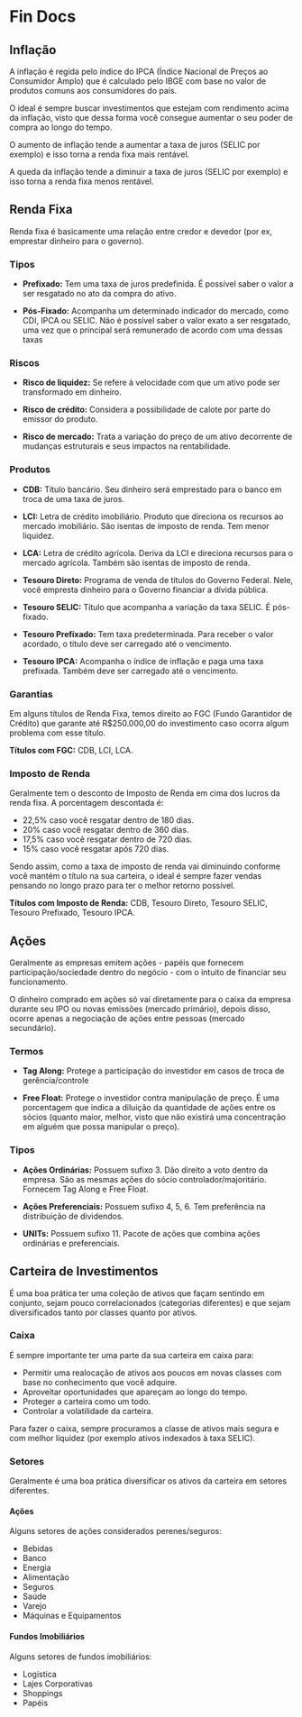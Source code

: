 # Fin Docs

## Inflação

A inflação é regida pelo índice do IPCA (Índice Nacional de Preços ao Consumidor Amplo) que é calculado pelo IBGE com base no valor de produtos comuns aos consumidores do país.

O ideal é sempre buscar investimentos que estejam com rendimento acima da inflação, visto que dessa forma você consegue aumentar o seu poder de compra ao longo do tempo.

O aumento de inflação tende a aumentar a taxa de juros (SELIC por exemplo) e isso torna a renda fixa mais rentável.

A queda da inflação tende a diminuir a taxa de juros (SELIC por exemplo) e isso torna a renda fixa menos rentável.

## Renda Fixa

Renda fixa é basicamente uma relação entre credor e devedor (por ex, emprestar dinheiro para o governo).

### Tipos
- **Prefixado:** Tem uma taxa de juros predefinida. É
possível saber o valor a ser resgatado no ato da
compra do ativo.

- **Pós-Fixado:** Acompanha um determinado indicador
do mercado, como CDI, IPCA ou SELIC. Não é possível
saber o valor exato a ser resgatado, uma vez que o
principal será remunerado de acordo com uma
dessas taxas

### Riscos

- **Risco de liquidez:** Se refere à velocidade com que
um ativo pode ser transformado em dinheiro.

- **Risco de crédito:** Considera a possibilidade de calote
por parte do emissor do produto.

- **Risco de mercado:** Trata a variação do preço de um
ativo decorrente de mudanças estruturais e seus
impactos na rentabilidade.

### Produtos

- **CDB:** Título bancário. Seu dinheiro será emprestado
para o banco em troca de uma taxa de juros.

- **LCI:** Letra de crédito imobiliário. Produto que
direciona os recursos ao mercado imobiliário. São
isentas de imposto de renda. Tem menor liquidez.

- **LCA:** Letra de crédito agrícola. Deriva da LCI e
direciona recursos para o mercado agrícola. Também
são isentas de imposto de renda.

- **Tesouro Direto:** Programa de venda de títulos do
Governo Federal. Nele, você empresta dinheiro para
o Governo financiar a dívida pública.

- **Tesouro SELIC:** Título que acompanha a variação da
taxa SELIC. É pós-fixado.

- **Tesouro Prefixado:** Tem taxa predeterminada. Para
receber o valor acordado, o título deve ser carregado
até o vencimento.

- **Tesouro IPCA:** Acompanha o índice de inflação e paga
uma taxa prefixada. Também deve ser carregado até
o vencimento.

### Garantias

Em alguns títulos de Renda Fixa, temos direito ao FGC (Fundo Garantidor de Crédito) que garante até R$250.000,00 do investimento caso ocorra algum problema com esse título.

**Títulos com FGC:** CDB, LCI, LCA.

### Imposto de Renda

Geralmente tem o desconto de Imposto de Renda em cima dos lucros da renda fixa. A porcentagem descontada é:

- 22,5% caso você resgatar dentro de 180 dias.
- 20% caso você resgatar dentro de 360 dias.
- 17,5% caso você resgatar dentro de 720 dias.
- 15% caso você resgatar após 720 dias.

Sendo assim, como a taxa de imposto de renda vai diminuindo conforme você mantém o título na sua carteira, o ideal é sempre fazer vendas pensando no longo prazo para ter o melhor retorno possível.

**Títulos com Imposto de Renda:** CDB, Tesouro Direto, Tesouro SELIC, Tesouro Prefixado, Tesouro IPCA.

## Ações

Geralmente as empresas emitem ações - papéis que fornecem participação/sociedade dentro do negócio - com o intuito de financiar seu funcionamento.

O dinheiro comprado em ações só vai diretamente para o caixa da empresa durante seu IPO ou novas emissões (mercado primário), depois disso, ocorre apenas a negociação de ações entre pessoas (mercado secundário).

### Termos

- **Tag Along:** Protege a participação do investidor em casos de troca de gerência/controle

- **Free Float:** Protege o investidor contra manipulação de preço. É uma porcentagem que indica a diluição da quantidade de ações entre os sócios (quanto maior, melhor, visto que não existirá uma concentração em alguém que possa manipular o preço).

### Tipos

- **Ações Ordinárias:** Possuem sufixo 3. Dão direito a voto dentro da empresa. São as mesmas ações do sócio controlador/majoritário. Fornecem Tag Along e Free Float.

- **Ações Preferenciais:** Possuem sufixo 4, 5, 6. Tem preferência na distribuição de dividendos.

- **UNITs:** Possuem sufixo 11. Pacote de ações que combina ações ordinárias e preferenciais.

## Carteira de Investimentos

É uma boa prática ter uma coleção de ativos que façam sentindo em conjunto, sejam pouco correlacionados (categorias diferentes) e que sejam diversificados tanto por classes quanto por ativos.

### Caixa

É sempre importante ter uma parte da sua carteira em caixa para: 

- Permitir uma realocação de ativos aos poucos em novas classes com base no conhecimento que você adquire.
- Aproveitar oportunidades que apareçam ao longo do tempo.
- Proteger a carteira como um todo.
- Controlar a volatilidade da carteira.

Para fazer o caixa, sempre procuramos a classe de ativos mais segura e com melhor liquidez (por exemplo ativos indexados à taxa SELIC).

### Setores

Geralmente é uma boa prática diversificar os ativos da carteira em setores diferentes.

#### Ações

Alguns setores de ações considerados perenes/seguros:

- Bebidas
- Banco
- Energia
- Alimentação
- Seguros
- Saúde
- Varejo
- Máquinas e Equipamentos

#### Fundos Imobiliários

Alguns setores de fundos imobiliários:

- Logística
- Lajes Corporativas
- Shoppings
- Papéis